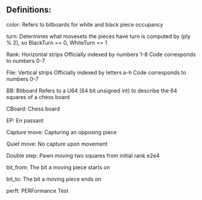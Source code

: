 ## Definitions:

color: Refers to bitboards for white and black piece occupancy

turn: Determines what movesets the pieces have
	turn is computed by (ply % 2), so BlackTurn == 0, WhiteTurn == 1

Rank: Horizontal strips
	Officially indexed by numbers 1-8
	Code corresponds to numbers 0-7

File: Vertical strips
	Officially indexed by letters a-h
	Code corresponds to numbers 0-7

BB: Bitboard
	Refers to a U64 (64 bit unsigned int) to describe the 64 squares of a chess board

CBoard: Chess board

EP: En passant

Capture move: Capturing an opposing piece

Quiet move: No capture upon movement

Double step: Pawn moving two squares from initial rank
	e2e4

bit_from: The bit a moving piece starts on

bit_to: The bit a moving piece ends on
	
perft: PERFormance Test
